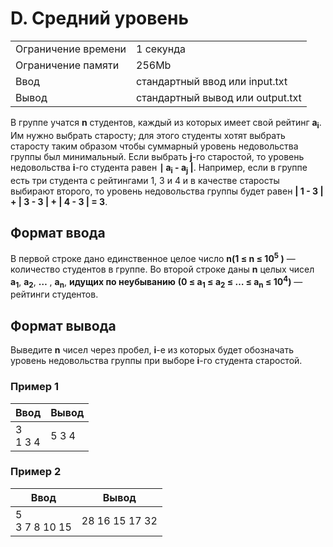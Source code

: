 ﻿D. Средний уровень
=============

|                     |                                  |
|---------------------|----------------------------------|
| Ограничение времени | 1 секунда                        |
| Ограничение памяти  | 256Mb                            |
| Ввод                | стандартный ввод или input.txt   |
| Вывод               | стандартный вывод или output.txt |

В группе учатся  **n** студентов, каждый из которых имеет свой рейтинг **a<sub>i</sub>**. 
Им нужно выбрать старосту; для этого студенты хотят выбрать старосту таким образом 
чтобы суммарный уровень недовольства группы был минимальный. Если выбрать
**j**-го старостой, то уровень недовольства **i**-го студента равен **∣ a<sub>i</sub> - a<sub>j</sub> |**.
Например, если в группе есть три студента с рейтингами 1, 3 и 4 и в качестве старосты выбирают второго, то уровень недовольства группы будет равен
**| 1 - 3 | + | 3 - 3 | + | 4 - 3 | = 3**.

Формат ввода
------------

В первой строке дано единственное целое число **n(1 ≤ n ≤ 10<sup>5</sup> )**  — количество студентов в группе.
Во второй строке даны **n** целых чисел **a<sub>1</sub>**, **a<sub>2</sub>**, **…** , **a<sub>n</sub>**, **идущих по неубыванию**
**(0 ≤ a<sub>1</sub> ≤ a<sub>2</sub> ≤ … ≤ a<sub>n</sub> ≤ 10<sup>4</sup>)** — рейтинги студентов.

Формат вывода
-------------

Выведите **n** чисел через пробел, **i**-е из которых будет обозначать уровень недовольства группы при выборе
**i**-го студента старостой.

### Пример 1

| Ввод       | Вывод |
|------------|-------|
| 3<br>1 3 4 | 5 3 4 |

### Пример 2

| Ввод             | Вывод          |
|------------------|----------------|
| 5<br>3 7 8 10 15 | 28 16 15 17 32 |
